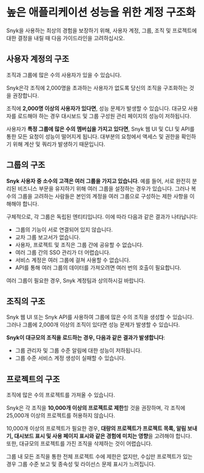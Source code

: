 # 높은 애플리케이션 성능을 위한 계정 구조화

Snyk을 사용하는 최상의 경험을 보장하기 위해, 사용자 계정, 그룹, 조직 및 프로젝트에 대한 결정을 내릴 때 다음 가이드라인을 고려하십시오.

## 사용자 계정의 구조

조직과 그룹에 많은 수의 사용자가 있을 수 있습니다.

Snyk은각 조직에 2,000명을 초과하는 사용자가 없도록 당신의 조직을 구조화하는 것을 권장합니다.

조직에 **2,000명 이상의 사용자가 있다면**, 성능 문제가 발생할 수 있습니다. 대규모 사용자를 로드해야 하는 경우 대시보드 및 그룹 구성원 관리 페이지의 성능이 저하됩니다.

사용자가 **특정 그룹에 많은 수의 멤버십을 가지고 있다면**, Snyk 웹 UI 및 CLI 및 API를 통한 모든 요청이 성능이 떨어지게 됩니다. 대부분의 요청에서 액세스 및 권한을 확인하기 위해 계산 및 쿼리가 발생하기 때문입니다.

## 그룹의 구조

**Snyk 사용자 중 소수의 고객은 여러 그룹을 가지고 있습니다**. 예를 들어, 서로 완전히 분리된 비즈니스 부문을 유지하기 위해 여러 그룹을 설정하는 경우가 있습니다. 그러나 복수의 그룹을 고려하는 사람들은 본인의 계정을 여러 그룹으로 구성하는 제한 사항을 이해해야 합니다.

구체적으로, 각 그룹은 독립된 엔티티입니다. 이에 따라 다음과 같은 결과가 나타납니다:

* 그룹의 기능이 서로 연결되어 있지 않습니다.
* 교차 그룹 보고서가 없습니다.
* 사용자, 프로젝트 및 조직은 그룹 간에 공유할 수 없습니다.
* 여러 그룹 간의 SSO 관리가 더 어렵습니다.
* 서비스 계정은 여러 그룹에 걸쳐 사용할 수 없습니다.
* API를 통해 여러 그룹의 데이터를 가져오려면 여러 번의 호출이 필요합니다.

여러 그룹이 필요한 경우, Snyk 계정팀과 상의하시길 바랍니다.

## 조직의 구조

Snyk 웹 UI 또는 Snyk API를 사용하여 그룹에 많은 수의 조직을 생성할 수 있습니다. 그러나 그룹에 2,000개 이상의 조직이 있다면 성능 문제가 발생할 수 있습니다.

**Snyk이 대규모의 조직을 로드하는 경우, 다음과 같은 결과가 발생합니다**:

* 그룹 관리자 및 그룹 수준 알림에 대한 성능이 저하됩니다.
* 그룹 수준 서비스 계정 생성이 실패할 수 있습니다.

## 프로젝트의 구조

조직에 많은 수의 프로젝트를 가져올 수 있습니다.

Snyk은 각 조직을 **10,000개 이상의 프로젝트로 제한**할 것을 권장하며, 각 조직에 25,000개 이상의 프로젝트를 허용하지 않습니다.

10,000개 이상의 프로젝트가 필요한 경우, **대량의 프로젝트가 프로젝트 목록, 알림 보내기, 대시보드 표시 및 사용 페이지 표시와 같은 경험에 미치는 영향**을 고려해야 합니다. 또한, 대규모의 프로젝트를 가진 조직을 삭제하는 것이 어렵습니다.

그룹 내 모든 조직을 통한 전체 프로젝트 수에 제한은 없지만, 수십만 프로젝트가 있는 경우 그룹 수준 보고 및 종속성 및 라이선스 문제 표시가 느려집니다.
